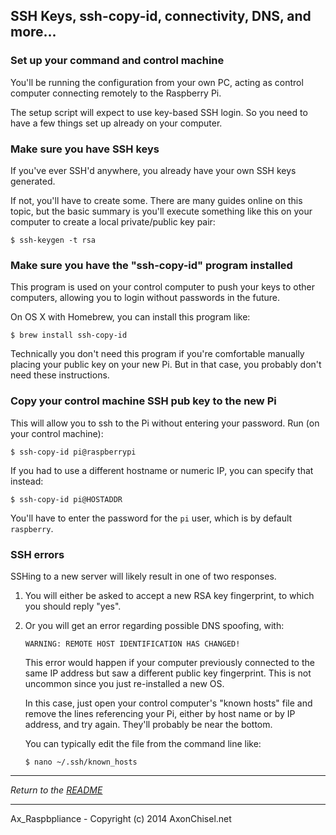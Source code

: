
## SSH Keys, ssh-copy-id, connectivity, DNS, and more...


### Set up your command and control machine

You'll be running the configuration from your own PC, acting as control computer connecting remotely to the Raspberry Pi.

The setup script will expect to use key-based SSH login. So you need to have a few things set up already on your computer.



### Make sure you have SSH keys

If you've ever SSH'd anywhere, you already have your own SSH keys generated.

If not, you'll have to create some.  There are many guides online on this topic, but the basic summary is you'll execute something like this on your computer to create a local private/public key pair:

    $ ssh-keygen -t rsa


### Make sure you have the "ssh-copy-id" program installed

This program is used on your control computer to push your keys to other computers, allowing you to login without passwords in the future.

On OS X with Homebrew, you can install this program like:

    $ brew install ssh-copy-id

Technically you don't need this program if you're comfortable manually placing your public key on your new Pi.  But in that case, you probably don't need these instructions.



### Copy your control machine SSH pub key to the new Pi

This will allow you to ssh to the Pi without entering your password. Run (on your control machine):

    $ ssh-copy-id pi@raspberrypi

If you had to use a different hostname or numeric IP, you can specify that instead:

    $ ssh-copy-id pi@HOSTADDR

You'll have to enter the password for the `pi` user, which is by default `raspberry`.


### SSH errors

SSHing to a new server will likely result in one of two responses.

  1.  You will either be asked to accept a new RSA key fingerprint, to which you should reply "yes".

  2.  Or you will get an error regarding possible DNS spoofing, with:

          WARNING: REMOTE HOST IDENTIFICATION HAS CHANGED!
      
      This error would happen if your computer previously connected to the same IP address but saw a different public key fingerprint. This is not uncommon since you just re-installed a new OS.

      In this case, just open your control computer's "known hosts" file and remove the lines referencing your Pi, either by host name or by IP address, and try again. They'll probably be near the bottom.

      You can typically edit the file from the command line like:

          $ nano ~/.ssh/known_hosts



------------------------------------------------------------------------------

*Return to the [README](../README.md)*
    
------------------------------------------------------------------------------

Ax_Raspbpliance - Copyright (c) 2014 AxonChisel.net
